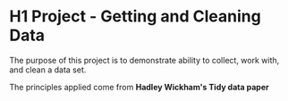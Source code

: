 # H1 Project - Getting and Cleaning Data 

The purpose of this project is to demonstrate ability to collect, work with, and clean a data set.

The principles applied come from **Hadley Wickham's Tidy data paper**

